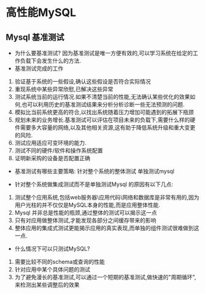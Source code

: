 # 高性能MySQL
## Mysql 基准测试
- 为什么要基准测试?
因为基准测试是唯一方便有效的,可以学习系统在给定的工作负载下会发生什么的方法.
- 基准测试完成的工作
1. 验证基于系统的一些假设,确认这些假设是否符合实际情况
2. 重现系统中某些异常欣慰,已解决这些异常
3. 测试系统当前的运行情况.如果不清楚当前的性能,无法确认某些优化的效果如何,也可以利用历史的基准测试结果来分析分析诊断一些无法预测的问题.
4. 模拟比当前系统更高的符合,以找出系统随着压力增加可能遇到的拓展下瓶颈
5. 规划未来的业务增长.基准测试可以评估在项目未来的负载下,需要什么样的硬件需要多大容量的网络,以及其他相关资源,这有助于降低系统升级和重大变更的风险.
6. 测试应用适应可变环境的能力.
7. 测试不同的硬件/软件和操作系统配置
8. 证明新采购的设备是否配置正确

- 基准测试有哪些主要策略:
 针对整个系统的整体测试
 单独测试mysql

- 针对整个系统做集成测试而不是单独测试Mysql 的原因有以下几点:
1. 测试整个应用系统,包括web服务器\应用代码\网络和数据库是非常有用的,因为用户光柱的并不仅仅是MySQL本身的性能,而是应用整体性能.
2. Mysql 并非总是性能的瓶颈,通过整体的测试可以揭示这一点
3. 只有对应用做整体测试,才能发现各部分之间缓存带来的影响
4. 整体应用的集成式测试更能揭示应用的真实表现,而单独的组件测试很难做到这一点.

- 什么情况下可以只测试MySQL?
1. 需要比较不同的schema或查询的性能
2. 针对应用中某个具体问题的测试
3. 为了避免漫长的基准测试,可以通过一个短期的基准测试,做快速的"周期循环",来检测出某些调整后的效果

### 